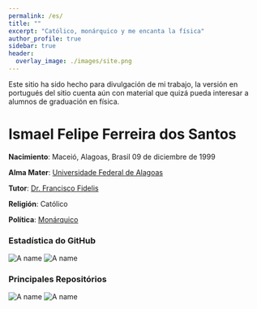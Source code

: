 ```yaml
---
permalink: /es/
title: ""
excerpt: "Católico, monárquico y me encanta la física"
author_profile: true
sidebar: true
header:
  overlay_image: ./images/site.png
---
```


Este sitio ha sido hecho para divulgación de mi trabajo, la versión en portugués del sitio cuenta aún con material que quizá pueda interesar a alumnos de graduación en física.

# Ismael Felipe Ferreira dos Santos

**Nacimiento**: Maceió, Alagoas, Brasil 09 de diciembre de 1999

**Alma Mater**: [Universidade Federal de Alagoas](http://www.ufal.edu.br/ufal)

**Tutor**: [Dr. Francisco Fidelis](http://200.17.113.231/~fidelis)

**Religión**: Católico

**Política**: [Monárquico](https://monarquia.org.br/)

### Estadística do GitHub

![A name](https://github-readme-stats.vercel.app/api?username=ismaeldamiao&locale=es&show_icons=true&include_all_commits=true&count_private=true&theme=onedark)
![A name](https://github-readme-stats.vercel.app/api/top-langs/?username=ismaeldamiao&locale=es&langs_count=7&theme=onedark&layout=compact&exclude_repo=ismaeldamiao.github.io)

### Principales Repositórios

![A name](https://github-readme-stats.vercel.app/api/pin/?username=ismaeldamiao&locale=es&theme=onedark&repo=ismaeldamiao.github.io)
![A name](https://github-readme-stats.vercel.app/api/pin/?username=ismaeldamiao&locale=es&theme=onedark&repo=libismael)

